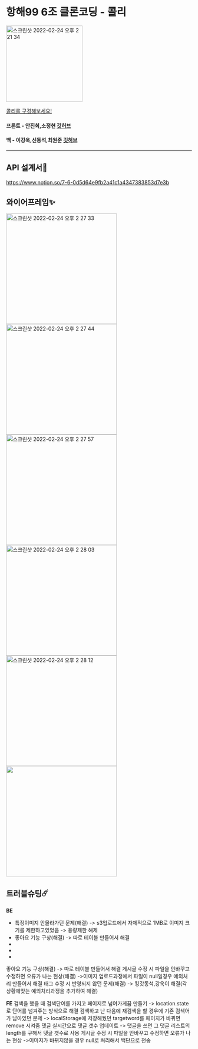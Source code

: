 # 항해99 6조 클론코딩 - 콜리
<img width="207" alt="스크린샷 2022-02-24 오후 2 21 34" src="https://user-images.githubusercontent.com/89513776/155463152-66221846-ef4c-4565-8230-d05fd9d71ff2.png">

[콜리를 구경해보세요!](http://colley-hanghea.s3-website.ap-northeast-2.amazonaws.com/)

#### 프론트 - 안진희,소정현 [깃허브](https://github.com/aaanjini/hanghea_clone) 
#### 백 - 이강욱,신동석,최원준 [깃허브](https://github.com/Kanguk1/hanghae99_7w)

<hr/>

## API 설계서🌈
https://www.notion.so/7-6-0d5d64e9fb2a41c1a4347383853d7e3b


## 와이어프레임✨

<img width="475" alt="스크린샷 2022-02-24 오후 2 27 33" src="https://user-images.githubusercontent.com/89513776/155463686-abb4396f-59d7-43fd-9bca-47dc72e4697f.png" style="width:300px; display:inline-block"> <img width="496" alt="스크린샷 2022-02-24 오후 2 27 44" src="https://user-images.githubusercontent.com/89513776/155463699-e4434ca7-469e-44d4-be07-0191676f8980.png" style="width:300px; display:inline-block"><img width="459" alt="스크린샷 2022-02-24 오후 2 27 57" src="https://user-images.githubusercontent.com/89513776/155463705-8c6716a7-159b-40c5-abc2-8f6b86a1976f.png" style="width:300px; display:inline-block"><img width="474" alt="스크린샷 2022-02-24 오후 2 28 03" src="https://user-images.githubusercontent.com/89513776/155463709-ba715832-422f-4f97-a02e-b2ac906c7061.png" style="width:300px; display:inline-block"><img width="476" alt="스크린샷 2022-02-24 오후 2 28 12" src="https://user-images.githubusercontent.com/89513776/155463716-cb6e385e-865b-4929-bcde-6f7830972d7d.png" style="width:300px; display:inline-block"><img src="https://user-images.githubusercontent.com/89513776/155465078-a0261404-8685-4c7a-b914-79a02934474a.png" style="width:300px; display:inline-block">


## 트러블슈팅☄️

<b>BE</b>
<ul>
  <li>
    특정이미지 안올라가던 문제(해결)
    -> s3업로드에서 자체적으로 1MB로 이미지 크기를 제한하고있었음 -> 용량제한 해제</li>
  <li>
    좋아요 기능 구상(해결)
  -> 따로 테이블 만들어서 해결
  </li>
  <li></li>
  <li></li>
  <li></li>
</ul>

좋아요 기능 구상(해결)
-> 따로 테이블 만들어서 해결
게시글 수정 시 파일을 안바꾸고 수정하면 오류가 나는 현상(해결)
->이미지 업로드과정에서 파일이 null일경우 예외처리 만들어서 해결
태그 수정 시 반영되지 않던 문제(해결)
-> 킹갓동석,강욱이 해결(각 상황에맞는 예외처리과정을 추가하여 해결)

<b>FE</b>
검색을 했을 때 검색단어를 가지고 페이지로 넘어가게끔 만들기 
-> location.state 로 단어를 넘겨주는 방식으로 해결 
검색하고 난 다음에 재검색을 할 경우에 기존 검색어가 남아있던 문제
-> localStorage에 저장해뒀던 targetword를 페이지가 바뀌면 remove 시켜줌
댓글 실시간으로 댓글 갯수 업데이트
-> 댓글을 쓰면 그 댓글 리스트의 length를 구해서 댓글 갯수로 사용
게시글 수정 시 파일을 안바꾸고 수정하면 오류가 나는 현상
->이미지가 바뀌지않을 경우 null로 처리해서 백단으로 전송

